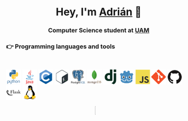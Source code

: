 <!--
**ajotagesr/ajotagesr** is a ✨ _special_ ✨ repository because its `README.md` (this file) appears on your GitHub profile.
-->
<!--a>
  <img src="" width="40" height="40"/>
</a-->
<h1 align="center">Hey, I'm <a href="https://www.linkedin.com/in/adrián-jiménez-gamo-1b255128b/">Adrián</a> 👋</h1>
<h3 align="center">Computer Science student at <a href="https://www.uam.es/uam/inicio">UAM</a></h3>


### 👉 Programming languages and tools

<p align="left"> 
  &emsp;
  
  <a href="https://python.org/"><img alt="Python" src="https://raw.githubusercontent.com/devicons/devicon/master/icons/python/python-original-wordmark.svg" width="40" height="40"/></a>
  <a href="https://www.java.com/en/"><img alt="Java" src="https://raw.githubusercontent.com/devicons/devicon/master/icons/java/java-original-wordmark.svg" width="40" height="40"/></a>
  <a href="https://www.cprogramming.com/" target="_blank" rel="noreferrer"><img src="https://raw.githubusercontent.com/devicons/devicon/master/icons/c/c-original.svg" alt="c" width="40" height="40"/></a>
  <a><img src="https://raw.githubusercontent.com/devicons/devicon/master/icons/bash/bash-original.svg" width="40" height="40"/></a>
  <a href="https://www.sqlite.org/"><img alt="Postgres" src ="https://raw.githubusercontent.com/devicons/devicon/master/icons/postgresql/postgresql-original-wordmark.svg" width="40" height="40"/></a>
  <a href="https://www.mongodb.com/"><img alt="MongoDB" src ="https://raw.githubusercontent.com/devicons/devicon/master/icons/mongodb/mongodb-original-wordmark.svg" width="40" height="40"/></a>
  <a><img alt="Django" src="https://raw.githubusercontent.com/devicons/devicon/master/icons/django/django-plain.svg" width="40" height="40"/></a>
  <a href="https://godotengine.org"><img alt="Godot" src="https://raw.githubusercontent.com/devicons/devicon/master/icons/godot/godot-original.svg" width="40" height="40"/></a>
  <a><img src="https://raw.githubusercontent.com/devicons/devicon/master/icons/javascript/javascript-original.svg" width="40" height="40"/></a>
  <a><img alt="Git" src="https://raw.githubusercontent.com/devicons/devicon/master/icons/git/git-original.svg" width="40" height="40"></a>
  <a href="https://www.github.com"><img src="https://raw.githubusercontent.com/devicons/devicon/master/icons/github/github-original.svg" width="40" height="40"></a>
  <a><img src="https://raw.githubusercontent.com/devicons/devicon/master/icons/flask/flask-original-wordmark.svg" width="40" height="40"/></a>
  <a href="https://www.linux.org/" rel="nofollow"><img src="https://raw.githubusercontent.com/devicons/devicon/master/icons/linux/linux-original.svg" alt="linux" width="40" height="40"></a>
</p>

<!-- STATS Y LENGUAJES MAS USADOS -->
<div style="display:grid;align-items:center;justify-content:center">
  <img style="height:100%;width:50%;max-width: 10%" src="https://github-readme-stats.vercel.app/api/top-langs/?username=ajotagesr&layout=compact&theme=gotham&langs_count=9&hide=html,TeX"/>
</div>
